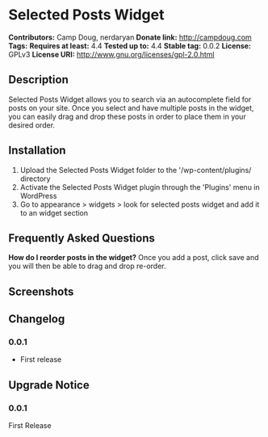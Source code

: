# Selected Posts Widget #
**Contributors:**      Camp Doug, nerdaryan
**Donate link:**       http://campdoug.com
**Tags:**
**Requires at least:** 4.4
**Tested up to:**      4.4
**Stable tag:**        0.0.2
**License:**           GPLv3
**License URI:**       http://www.gnu.org/licenses/gpl-2.0.html

## Description ##

Selected Posts Widget allows you to search via an autocomplete field for posts on your site. Once you select and have multiple posts in the widget, you can easily drag and drop these posts in order to place them in your desired order.

## Installation ##
1. Upload the Selected Posts Widget folder to the '/wp-content/plugins/ directory
2. Activate the Selected Posts Widget plugin through the 'Plugins' menu in WordPress
3. Go to appearance > widgets > look for selected posts widget and add it to an widget section

## Frequently Asked Questions ##

**How do I reorder posts in the widget?**
Once you add a post, click save and you will then be able to drag and drop re-order.

## Screenshots ##


## Changelog ##

### 0.0.1 ###
* First release

## Upgrade Notice ##

### 0.0.1 ###
First Release
